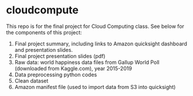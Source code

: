 # cloudcompute
 This repo is for the final project for Cloud Computing class. See below for the components of this project:
 1. Final project summary, including links to Amazon quicksight dashboard and presentation slides.
 2. Final project presentation slides (pdf)
 3. Raw data: world happiness data files from Gallup World Poll (downloaded from Kaggle.com), year 2015-2019
 4. Data preprocessing python codes
 5. Clean dataset
 6. Amazon manifest file (used to import data from S3 into quicksight)
